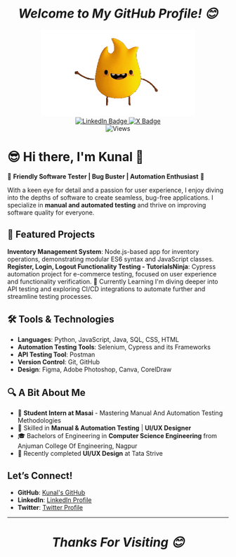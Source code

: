 <div align="center">
  
  # *Welcome to My GitHub Profile! 😊*

</div>

<div id="header" align="center">
  <img src="https://github.com/Kunal-30/Kunal-30/blob/main/giphy-unscreen.gif?raw=true" width="350"/>
</div>
<div id="badges" align="center">
<!--   <a href="https://www.linkedin.com/in/kunalt3007/"> -->
    <a href="https://www.linkedin.com/in/kunal-tagde/">
    <img src="https://img.shields.io/badge/LinkedIn-blue?style=for-the-badge&logo=linkedin&logoColor=white" alt="LinkedIn Badge"/>
  </a>
  <a href="https://x.com/Kunall30">
    <img src="https://img.shields.io/twitter/follow/Kunall30?style=for-the-badge&logo=X&logoColor=white" alt="X Badge">
  </a>
</div>
<div align="center">
<img src="https://komarev.com/ghpvc/?username=Kunal-30&style=flat-square&color=orange" alt="Views"/>
</div>


# 😎 Hi there, I'm Kunal 👋

🌟 **Friendly Software Tester | Bug Buster | Automation Enthusiast** 🌟

With a keen eye for detail and a passion for user experience, I enjoy diving into the depths of software to create seamless, bug-free applications. I specialize in **manual and automated testing** and thrive on improving software quality for everyone.

## 🚀 Featured Projects 
**Inventory Management System**: Node.js-based app for inventory operations, demonstrating modular ES6 syntax and JavaScript classes. 
**Register, Login, Logout Functionality Testing - TutorialsNinja**: Cypress automation project for e-commerce testing, focused on user experience and functionality verification.
🌱 Currently Learning I'm diving deeper into API testing and exploring CI/CD integrations to automate further and streamline testing processes.

## 🛠️ Tools & Technologies
- **Languages**: Python, JavaScript, Java, SQL, CSS, HTML
- **Automation Testing Tools**: Selenium, Cypress and its Frameworks
- **API Testing Tool**: Postman
- **Version Control**: Git, GitHub
- **Design**: Figma, Adobe Photoshop, Canva, CorelDraw

## 🔍 A Bit About Me
- 💼 **Student Intern at Masai** - Mastering Manual And Automation Testing Methodologies
- 🧪 Skilled in **Manual & Automation Testing** | **UI/UX Designer**
- 🎓 Bachelors of Engineering in **Computer Science Engineering** from Anjuman College Of Engineering, Nagpur
- 🎨 Recently completed **UI/UX Design** at Tata Strive

##  Let’s Connect!
- **GitHub**: [Kunal's GitHub](https://github.com/Kunal-30)
- **LinkedIn**: [LinkedIn Profile](//www.linkedin.com/in/kunalt3007/)
- **Twitter**: [Twitter Profile](https://x.com/Kunall30)

---

<div align="center">
  
  # *Thanks For Visiting 😊*

</div>


